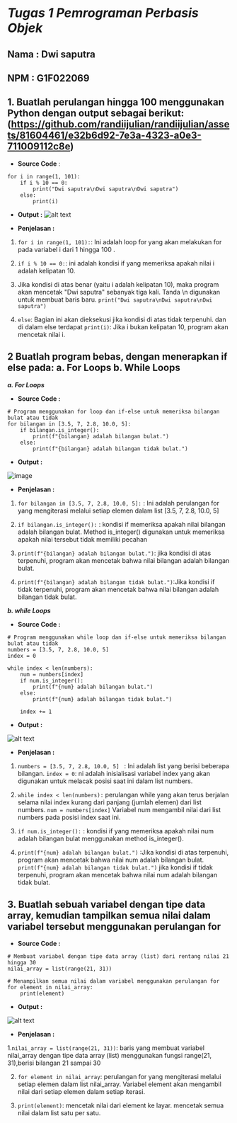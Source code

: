 # *Tugas 1 Pemrograman Perbasis Objek*
## Nama : Dwi saputra
## NPM  : G1F022069

## 1. Buatlah perulangan hingga 100 menggunakan Python dengan output sebagai berikut:(https://github.com/randiijulian/randiijulian/assets/81604461/e32b6d92-7e3a-4323-a0e3-711009112c8e)
- **Source Code** :  
```
for i in range(1, 101):
    if i % 10 == 0:
        print("Dwi saputra\nDwi saputra\nDwi saputra")
    else:
        print(i)

```
 - **Output :** 
![alt text](/image/loop100pbo.png)

 - **Penjelasan :** 

1. ```for i in range(1, 101):```: Ini adalah loop for yang akan melakukan for pada variabel i dari 1 hingga 100 .

2. ```if i % 10 == 0:```: ini adalah kondisi if yang memeriksa apakah nilai i adalah kelipatan 10.

3. Jika kondisi di atas benar (yaitu i adalah kelipatan 10), maka program akan mencetak "Dwi saputra" sebanyak tiga kali. Tanda \n digunakan untuk membuat baris baru. ```print("Dwi saputra\nDwi saputra\nDwi saputra")```

4. ```else```: Bagian ini akan dieksekusi jika kondisi di atas tidak terpenuhi. dan di dalam else terdapat ```print(i)```: Jika i bukan kelipatan 10, program akan mencetak nilai i.

## 2 Buatlah program bebas, dengan menerapkan if else pada: a. For Loops b. While Loops
***a. For Loops***

 - **Source Code :** 
```
# Program menggunakan for loop dan if-else untuk memeriksa bilangan bulat atau tidak
for bilangan in [3.5, 7, 2.8, 10.0, 5]:
    if bilangan.is_integer():
        print(f"{bilangan} adalah bilangan bulat.")
    else:
        print(f"{bilangan} adalah bilangan tidak bulat.")
```

 - **Output :**

 ![image](/image/Forpbo.png?raw=true)

 - **Penjelasan :**
1. ```for bilangan in [3.5, 7, 2.8, 10.0, 5]:``` : Ini adalah perulangan for yang mengiterasi melalui setiap elemen dalam list [3.5, 7, 2.8, 10.0, 5]

2. ```if bilangan.is_integer():``` : kondisi if  memeriksa apakah nilai bilangan adalah bilangan bulat. Method is_integer() digunakan untuk memeriksa apakah nilai tersebut tidak memiliki pecahan

3. ```print(f"{bilangan} adalah bilangan bulat.")```: jika kondisi di atas terpenuhi, program akan mencetak bahwa nilai bilangan adalah bilangan bulat.

4. ```print(f"{bilangan} adalah bilangan tidak bulat.")```:Jika kondisi if tidak terpenuhi, program akan mencetak bahwa nilai bilangan adalah bilangan tidak bulat.


***b. while Loops***

- **Source Code :**
```
# Program menggunakan while loop dan if-else untuk memeriksa bilangan bulat atau tidak
numbers = [3.5, 7, 2.8, 10.0, 5]
index = 0

while index < len(numbers):
    num = numbers[index]
    if num.is_integer():
        print(f"{num} adalah bilangan bulat.")
    else:
        print(f"{num} adalah bilangan tidak bulat.")
    
    index += 1
```

- **Output :**

![alt text](/image/whilepbo.png?raw=true)

- **Penjelasan :**

1. ```numbers = [3.5, 7, 2.8, 10.0, 5] ``` : Ini adalah list yang berisi beberapa bilangan. ```index = 0```: ni adalah inisialisasi variabel index yang akan digunakan untuk melacak posisi saat ini dalam list numbers.

2. ``` while index < len(numbers): ```  perulangan while yang akan terus berjalan selama nilai index kurang dari panjang (jumlah elemen) dari list numbers. ```num = numbers[index]``` Variabel num mengambil nilai dari list numbers pada posisi index saat ini. 

3. ```if num.is_integer():``` : kondisi if yang memeriksa apakah nilai num adalah bilangan bulat menggunakan method is_integer(). 

4. ```print(f"{num} adalah bilangan bulat.")``` :Jika kondisi di atas terpenuhi, program akan mencetak bahwa nilai num adalah bilangan bulat. ```print(f"{num} adalah bilangan tidak bulat.")``` jika kondisi if tidak terpenuhi, program akan mencetak bahwa nilai num adalah bilangan tidak bulat.

## 3. Buatlah sebuah variabel dengan tipe data array, kemudian tampilkan semua nilai dalam variabel tersebut menggunakan perulangan for

- **Source Code :**
```
# Membuat variabel dengan tipe data array (list) dari rentang nilai 21 hingga 30
nilai_array = list(range(21, 31))

# Menampilkan semua nilai dalam variabel menggunakan perulangan for
for element in nilai_array:
    print(element)
```

- **Output :**

![alt text](/image/arraypbo.png?raw=true)

- **Penjelasan :**

1.```nilai_array = list(range(21, 31))```: baris yang membuat variabel nilai_array dengan tipe data array (list) menggunakan fungsi range(21, 31),berisi bilangan 21 sampai 30

2. ```for element in nilai_array```: perulangan for yang mengiterasi melalui setiap elemen dalam list nilai_array. Variabel element akan mengambil nilai dari setiap elemen dalam setiap iterasi.

3. ```print(element)```: mencetak nilai dari element ke layar. mencetak semua nilai dalam list satu per satu.
